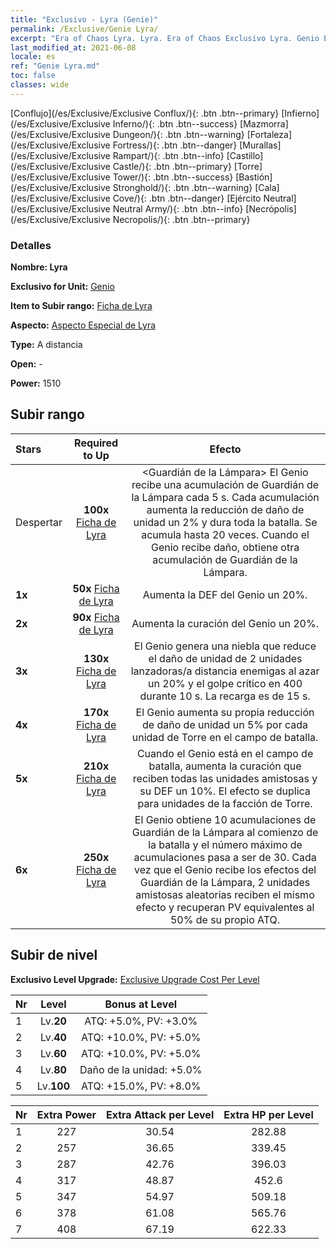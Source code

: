 ```yaml
---
title: "Exclusivo - Lyra (Genie)"
permalink: /Exclusive/Genie Lyra/
excerpt: "Era of Chaos Lyra. Lyra. Era of Chaos Exclusivo Lyra. Genio Exclusivo."
last_modified_at: 2021-06-08
locale: es
ref: "Genie Lyra.md"
toc: false
classes: wide
---
```

 [Conflujo](/es/Exclusive/Exclusive Conflux/){: .btn .btn--primary} [Infierno](/es/Exclusive/Exclusive Inferno/){: .btn .btn--success} [Mazmorra](/es/Exclusive/Exclusive Dungeon/){: .btn .btn--warning} [Fortaleza](/es/Exclusive/Exclusive Fortress/){: .btn .btn--danger} [Murallas](/es/Exclusive/Exclusive Rampart/){: .btn .btn--info} [Castillo](/es/Exclusive/Exclusive Castle/){: .btn .btn--primary} [Torre](/es/Exclusive/Exclusive Tower/){: .btn .btn--success} [Bastión](/es/Exclusive/Exclusive Stronghold/){: .btn .btn--warning} [Cala](/es/Exclusive/Exclusive Cove/){: .btn .btn--danger} [Ejército Neutral](/es/Exclusive/Exclusive Neutral Army/){: .btn .btn--info} [Necrópolis](/es/Exclusive/Exclusive Necropolis/){: .btn .btn--primary} 

### Detalles
 **Nombre: Lyra** 

 **Exclusivo for Unit:** [Genio](/es/units/Genie/) 

 **Item to Subir rango:** [Ficha de Lyra](/ItemsES/con_986/)

 **Aspecto:** [Aspecto Especial de Lyra](/ItemsES/con_654/)

 **Type:** A distancia

 **Open:** -

 **Power:** 1510

## Subir rango

  |     Stars    |  Required to Up | Efecto |
  |:-------------|:---------------:|:---------------:|
  |  Despertar  | **100x** [Ficha de Lyra](/ItemsES/con_986/) | <Guardián de la Lámpara> El Genio recibe una acumulación de Guardián de la Lámpara cada 5 s. Cada acumulación aumenta la reducción de daño de unidad un 2% y dura toda la batalla. Se acumula hasta 20 veces. Cuando el Genio recibe daño, obtiene otra acumulación de Guardián de la Lámpara. |
  | **1x** <i class="fas fa-star"/> | **50x** [Ficha de Lyra](/ItemsES/con_986/) | Aumenta la DEF del Genio un 20%. |
  | **2x** <i class="fas fa-star"/> | **90x** [Ficha de Lyra](/ItemsES/con_986/) | Aumenta la curación del Genio un 20%. |
  | **3x** <i class="fas fa-star"/> | **130x** [Ficha de Lyra](/ItemsES/con_986/) | El Genio genera una niebla que reduce el daño de unidad de 2 unidades lanzadoras/a distancia enemigas al azar un 20% y el golpe crítico en 400 durante 10 s. La recarga es de 15 s. |
  | **4x** <i class="fas fa-star"/> | **170x** [Ficha de Lyra](/ItemsES/con_986/) | El Genio aumenta su propia reducción de daño de unidad un 5% por cada unidad de Torre en el campo de batalla. |
  | **5x** <i class="fas fa-star"/> | **210x** [Ficha de Lyra](/ItemsES/con_986/) | Cuando el Genio está en el campo de batalla, aumenta la curación que reciben todas las unidades amistosas y su DEF un 10%. El efecto se duplica para unidades de la facción de Torre. |
  | **6x** <i class="fas fa-star"/> | **250x** [Ficha de Lyra](/ItemsES/con_986/) | El Genio obtiene 10 acumulaciones de Guardián de la Lámpara al comienzo de la batalla y el número máximo de acumulaciones pasa a ser de 30. Cada vez que el Genio recibe los efectos del Guardián de la Lámpara, 2 unidades amistosas aleatorias reciben el mismo efecto y recuperan PV equivalentes al 50% de su propio ATQ. |


## Subir de nivel
 **Exclusivo Level Upgrade:** [Exclusive Upgrade Cost Per Level](/Exclusive/ExclusiveUpgradeCostPerLevel/)

  |  Nr  |   Level  | Bonus at Level |
  |:-----|:--------:|:--------------:|
  | 1 | Lv.**20** | ATQ: +5.0%, PV: +3.0% |
  | 2 | Lv.**40** | ATQ: +10.0%, PV: +5.0% |
  | 3 | Lv.**60** | ATQ: +10.0%, PV: +5.0% |
  | 4 | Lv.**80** | Daño de la unidad: +5.0% |
  | 5 | Lv.**100** | ATQ: +15.0%, PV: +8.0% |


  |  Nr  |  Extra Power | Extra Attack per Level | Extra HP per Level |
  |:-----|:--------:|:--------:|:--------:|
  | 1 | 227 | 30.54 | 282.88 |
  | 2 | 257 | 36.65 | 339.45 |
  | 3 | 287 | 42.76 | 396.03 |
  | 4 | 317 | 48.87 | 452.6 |
  | 5 | 347 | 54.97 | 509.18 |
  | 6 | 378 | 61.08 | 565.76 |
  | 7 | 408 | 67.19 | 622.33 |


